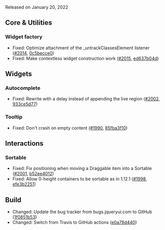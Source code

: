 <script>{
	"title": "jQuery UI 1.13.1 Changelog"
}</script>

Released on January 20, 2022

## Core &amp; Utilities

### Widget factory

* Fixed: Optimize attachment of the _untrackClassesElement listener ([#2014](https://github.com/jquery/jquery-ui/issues/2014), [0c5becce0](https://github.com/jquery/jquery-ui/commit/0c5becce0e395b89de0f526e857e7ca2717d4ab2))
* Fixed: Make contextless widget construction work ([#2015](https://github.com/jquery/jquery-ui/issues/2015), [ed637b04d](https://github.com/jquery/jquery-ui/commit/ed637b04d75e4ebd6ea523f23e6dee7f64b68145))

## Widgets

### Autocomplete

* Fixed: Rewrite with a delay instead of appending the live region ([#2002](https://github.com/jquery/jquery-ui/issues/2002), [933ce5d77](https://github.com/jquery/jquery-ui/commit/933ce5d779135ad04734f14c50b38f9a8d8564f5))

### Tooltip

* Fixed: Don't crash on empty content ([#1990](https://github.com/jquery/jquery-ui/issues/1990), [85fba3f10](https://github.com/jquery/jquery-ui/commit/85fba3f107a4a03bdac43f06c81ab2f2a3c2fea5))

## Interactions

### Sortable

* Fixed: Fix positioning when moving a Draggable item into a Sortable ([#2001](https://github.com/jquery/jquery-ui/issues/2001), [b52ee4012](https://github.com/jquery/jquery-ui/commit/b52ee4012d13e2f531a39fe0a53366e119dd1501))
* Fixed: Allow 0-height containers to be sortable as in 1.12.1 ([#1998](https://github.com/jquery/jquery-ui/issues/1998), [efe3b2251](https://github.com/jquery/jquery-ui/commit/efe3b225179f8f2f3f2c05484f7757f90bc5a27b))

## Build

* Changed: Update the bug tracker from bugs.jqueryui.com to GitHub ([1f0851b53](https://github.com/jquery/jquery-ui/commit/1f0851b5381143e78d4ded1877b2a0e4d2aec5ca))
* Changed: Switch from Travis to GitHub actions ([e0a78d440](https://github.com/jquery/jquery-ui/commit/e0a78d440048c9a192713c1dac0529cfbacbe993))
